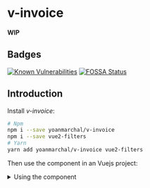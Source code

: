 # v-invoice

**WIP**

## Badges

[![Known Vulnerabilities](https://snyk.io/test/github/yoanmarchal/v-invoice/badge.svg)](https://snyk.io/test/github/yoanmarchal/v-invoice)
[![FOSSA Status](https://app.fossa.io/api/projects/git%2Bgithub.com%2Fyoanmarchal%2Fv-invoice.svg?type=shield)](https://app.fossa.io/projects/git%2Bgithub.com%2Fyoanmarchal%2Fv-invoice?ref=badge_shield)


## Introduction

Install *v-invoice*:

```bash
# Npm
npm i --save yoanmarchal/v-invoice
npm i --save vue2-filters
# Yarn
yarn add yoanmarchal/v-invoice vue2-filters
```

Then use the component in an Vuejs project:

<p>
<details><summary>Using the component</summary><br>

```js
<template>
  <div id="app">
    <Devis :devis='devis' />
  </div>
</template>

<script>
import Devis from 'v-invoice'
export default {
  name: 'app',
  components: {
    Devis
  },
  data () {
    return {
      devis: {
        from:{
          "title": "Menard EI",
          "road": "766 Bonnet de Solférino",
          "postalcode": "59828",
          "city": "West Emilieton",
          "siret": "51280090500014",
          "logo": "data:image/svg+xml;charset=UTF-8,%3Csvg%20xmlns%3D%22http%3A%2F%2Fwww.w3.org%2F2000%2Fsvg%22%20version%3D%221.1%22%20baseProfile%3D%22full%22%20width%3D%22undefined%22%20height%3D%22undefined%22%3E%20%3Crect%20width%3D%22100%25%22%20height%3D%22100%25%22%20fill%3D%22grey%22%2F%3E%20%20%3Ctext%20x%3D%220%22%20y%3D%2220%22%20font-size%3D%2220%22%20text-anchor%3D%22start%22%20fill%3D%22white%22%3Eundefinedxundefined%3C%2Ftext%3E%20%3C%2Fsvg%3E"
        },
        to:{
          "id": 0,
          "first_name": "Valentin",
          "last_name": "Dubois",
          "title": "Menard EI",
          "road": "766 Bonnet de Solférino",
          "postalcode": "59828",
          "city": "West Emilieton",
          "cellPhone": "0193952050",
          "officePhone": "+33 191765562",
          "website": "http://léo.info",
          "email": "Arthur.Jacquet9@gmail.com",
        },
        id: 1,
        date: "2017-10-01T15:17:30.865Z",
        products:[
          {
            "id": 1,
            "title": "Unbranded Granite Bacon",
            "ref": "#1",
            "price": "132.00",
            "quantity":3,
          },
          {
            "id": 5,
            "title": "Unbranded Wooden Table",
            "ref": "#5",
            "price": "19.00",
            "quantity": 5,
          }
        ],
        alreadypaid: 50,
        paymentmode:"chèque"
      }
    }
  }
}
</script>

<style lang="scss">
  @import "~v-invoice/dist/Invoice.css";
</style>

```



## Contributing

1. Fork it!
2. Create your feature branch: `git checkout -b my-new-feature`
3. Commit your changes: `git commit -am 'Add some feature'`
4. Push to the branch: `git push origin my-new-feature`
5. Submit a pull request :D


## License
[![FOSSA Status](https://app.fossa.io/api/projects/git%2Bgithub.com%2Fyoanmarchal%2Fv-invoice.svg?type=large)](https://app.fossa.io/projects/git%2Bgithub.com%2Fyoanmarchal%2Fv-invoice?ref=badge_large)